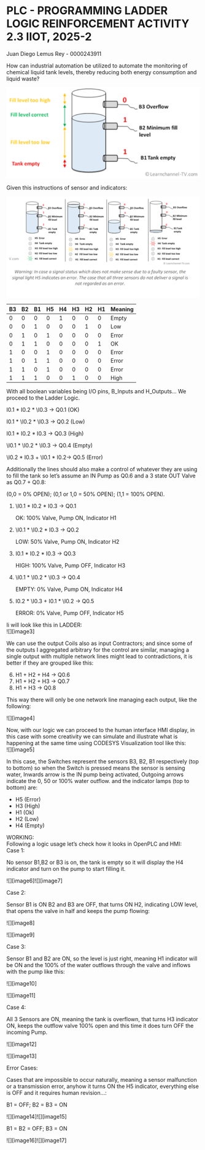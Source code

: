 # **PLC \- PROGRAMMING LADDER LOGIC REINFORCEMENT ACTIVITY 2.3 IIOT, 2025-2**

Juan Diego Lemus Rey \- 0000243911

How can industrial automation be utilized to automate the monitoring of chemical liquid tank levels, thereby reducing both energy consumption and liquid waste?

![](imgs/image1.png)

Given this instructions of sensor and indicators:

![](imgs/image2.png)

| B3  | B2  | B1  | H5  | H4  | H3  | H2  | H1  | Meaning |
| --- | --- | --- | --- | --- | --- | --- | --- | :------ |
| 0   | 0   | 0   | 0   | 1   | 0   | 0   | 0   | Empty   |
| 0   | 0   | 1   | 0   | 0   | 0   | 1   | 0   | Low     |
| 0   | 1   | 0   | 1   | 0   | 0   | 0   | 0   | Error   |
| 0   | 1   | 1   | 0   | 0   | 0   | 0   | 1   | OK      |
| 1   | 0   | 0   | 1   | 0   | 0   | 0   | 0   | Error   |
| 1   | 0   | 1   | 1   | 0   | 0   | 0   | 0   | Error   |
| 1   | 1   | 0   | 1   | 0   | 0   | 0   | 0   | Error   |
| 1   | 1   | 1   | 0   | 0   | 1   | 0   | 0   | High    |

With all boolean variables being I/O pins, B_Inputs and H_Outputs… We proceed to the Ladder Logic.

I0.1 \* I0.2 \* \\I0.3 → Q0.1 (OK)

I0.1 \* \\I0.2 \* \\I0.3 → Q0.2 (Low)

I0.1 \* I0.2 \* I0.3 → Q0.3 (High)

\\I0.1 \* \\I0.2 \* \\I0.3 → Q0.4 (Empty)

\\I0.2 \* I0.3 \+ \\I0.1 \* I0.2→ Q0.5 (Error)

Additionally the lines should also make a control of whatever they are using to fill the tank so let’s assume an IN Pump as Q0.6 and a 3 state OUT Valve as Q0.7 \+ Q0.8:

(0,0 \= 0% OPEN); (0,1 or 1,0 \= 50% OPEN); (1,1 \= 100% OPEN).

1. \\I0.1 \* I0.2 \* I0.3 → Q0.1

   OK: 100% Valve, Pump ON, Indicator H1

2. \\I0.1 \* \\I0.2 \* I0.3 → Q0.2

   LOW: 50% Valve, Pump ON, Indicator H2

3. I0.1 \* I0.2 \* I0.3 → Q0.3

   HIGH: 100% Valve, Pump OFF, Indicator H3

4. \\I0.1 \* \\I0.2 \* \\I0.3 → Q0.4

   EMPTY: 0% Valve, Pump ON, Indicator H4

5. I0.2 \* \\I0.3 \+ I0.1 \* \\I0.2 → Q0.5

   ERROR: 0% Valve, Pump OFF, Indicator H5

Ii will look like this in LADDER:  
![][image3]

We can use the output Coils also as input Contractors; and since some of the outputs I aggregated arbitrary for the control are similar, managing a single output with multiple network lines might lead to contradictions, it is better if they are grouped like this:

6. H1 \+ H2 \+ H4 → Q0.6
7. H1 \+ H2 \+ H3 → Q0.7
8. H1 \+ H3 → Q0.8

This way there will only be one network line managing each output, like the following:

![][image4]

Now, with our logic we can proceed to the human interface HMI display, in this case with some creativity we can simulate and illustrate what is happening at the same time using CODESYS Visualization tool like this:  
![][image5]

In this case, the Switches represent the sensors B3, B2, B1 respectively (top to bottom) so when the Switch is pressed means the sensor is sensing water, Inwards arrow is the IN pump being activated, Outgoing arrows indicate the 0, 50 or 100% water outflow. and the indicator lamps (top to bottom) are:

- H5 (Error)
- H3 (High)
- H1 (Ok)
- H2 (Low)
- H4 (Empty)

WORKING:  
Following a logic usage let’s check how it looks in OpenPLC and HMI:  
Case 1:

No sensor B1,B2 or B3 is on, the tank is empty so it will display the H4 indicator and turn on the pump to start filling it.

![][image6]![][image7]

Case 2:

Sensor B1 is ON B2 and B3 are OFF, that turns ON H2, indicating LOW level, that opens the valve in half and keeps the pump flowing:

![][image8]

![][image9]

Case 3:

Sensor B1 and B2 are ON, so the level is just right, meaning H1 indicator will be ON and the 100% of the water outflows through the valve and inflows with the pump like this:

![][image10]

![][image11]

Case 4:

All 3 Sensors are ON, meaning the tank is overflown, that turns H3 indicator ON, keeps the outflow valve 100% open and this time it does turn OFF the incoming Pump.

![][image12]

![][image13]

Error Cases:

Cases that are impossible to occur naturally, meaning a sensor malfunction or a transmission error, anyhow it turns ON the H5 indicator, everything else is OFF and it requires human revision…:

B1 \= OFF; B2 \= B3 \= ON

![][image14]![][image15]

B1 \= B2 \= OFF; B3 \= ON

![][image16]![][image17]
